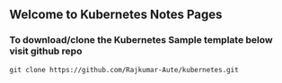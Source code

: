## Welcome to Kubernetes Notes Pages

### To download/clone the Kubernetes Sample template below visit github repo
```
git clone https://github.com/Rajkumar-Aute/kubernetes.git
```
